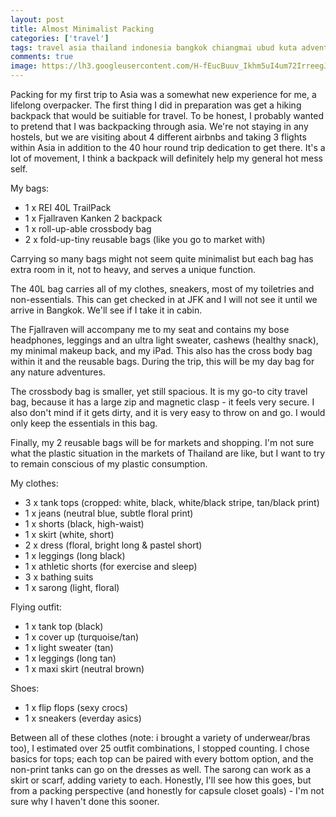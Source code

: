 ```yaml
---
layout: post
title: Almost Minimalist Packing
categories: ['travel']
tags: travel asia thailand indonesia bangkok chiangmai ubud kuta adventure featured
comments: true
image: https://lh3.googleusercontent.com/H-fEucBuuv_Ikhm5uI4um72IrreegJEdn28r43w4Epl8xQTtgyyLXXty1mMrUecYKcCaX4D2dmE9Fkz8aaRztJM6mxeJWo5_iXRHCeDou9UxnBDJNiedWU8aSux7Nv7Vxap-6py9nwI=w2400
---
```


Packing for my first trip to Asia was a somewhat new experience for me, a lifelong overpacker. The first thing I did in preparation was get a hiking backpack that would be suitiable for travel. To be honest, I probably wanted to pretend that I was backpacking through asia. We're not staying in any hostels, but we are visiting about 4 different airbnbs and taking 3 flights within Asia in addition to the 40 hour round trip dedication to get there. It's a lot of movement, I think a backpack will definitely help my general hot mess self.

<center><a data-pin-do="embedBoard" data-pin-board-width="500" data-pin-scale-height="240" data-pin-scale-width="80" href="https://www.pinterest.com/lorashley/2-g-i-r-l-s-1-t-r-e-k/p-a-c-k/"></a>
</center>

My bags:

- 1 x REI 40L TrailPack
- 1 x Fjallraven Kanken 2 backpack
- 1 x roll-up-able crossbody bag
- 2 x fold-up-tiny reusable bags (like you go to market with)

Carrying so many bags might not seem quite minimalist but each bag has extra room in it, not to heavy, and serves a unique function.

The 40L bag carries all of my clothes, sneakers, most of my toiletries and non-essentials. This can get checked in at JFK and I will not see it until we arrive in Bangkok. We'll see if I take it in cabin.

The Fjallraven will accompany me to my seat and contains my bose headphones, leggings and an ultra light sweater, cashews (healthy snack), my minimal makeup back, and my iPad. This also has the cross body bag within it and the reusable bags. During the trip, this will be my day bag for any nature adventures.

The crossbody bag is smaller, yet still spacious. It is my go-to city travel bag, because it has a large zip and magnetic clasp - it feels very secure. I also don't mind if it gets dirty, and it is very easy to throw on and go. I would only keep the essentials in this bag.

Finally, my 2 reusable bags will be for markets and shopping. I'm not sure what the plastic situation in the markets of Thailand are like, but I want to try to remain conscious of my plastic consumption.

My clothes:

- 3 x tank tops (cropped: white, black, white/black stripe, tan/black print)
- 1 x jeans (neutral blue, subtle floral print)
- 1 x shorts (black, high-waist)
- 1 x skirt (white, short)
- 2 x dress (floral, bright long & pastel short)
- 1 x leggings (long black)
- 1 x athletic shorts (for exercise and sleep)
- 3 x bathing suits
- 1 x sarong (light, floral)

Flying outfit:

- 1 x tank top (black)
- 1 x cover up (turquoise/tan)
- 1 x light sweater (tan)
- 1 x leggings (long tan)
- 1 x maxi skirt (neutral brown)

Shoes:
- 1 x flip flops (sexy crocs)
- 1 x sneakers (everday asics)

Between all of these clothes (note: i brought a variety of underwear/bras too),
I estimated over 25 outfit combinations, I stopped counting. I chose basics for tops;
each top can be paired with every bottom option, and the non-print tanks can go on the dresses as well. The sarong can work as a skirt or scarf, adding variety to each.
Honestly, I'll see how this goes, but from a packing perspective (and honestly for capsule closet goals) - I'm not sure why I haven't done this sooner.
